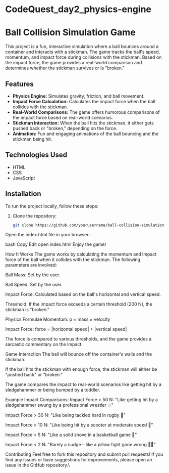 # CodeQuest_day2_physics-engine

# Ball Collision Simulation Game

This project is a fun, interactive simulation where a ball bounces around a container and interacts with a stickman. The game tracks the ball's speed, momentum, and impact force during collisions with the stickman. Based on the impact force, the game provides a real-world comparison and determines whether the stickman survives or is "broken."

## Features
- **Physics Engine:** Simulates gravity, friction, and ball movement.
- **Impact Force Calculation:** Calculates the impact force when the ball collides with the stickman.
- **Real-World Comparisons:** The game offers humorous comparisons of the impact force based on real-world scenarios.
- **Stickman Interaction:** When the ball hits the stickman, it either gets pushed back or "broken," depending on the force.
- **Animation:** Fun and engaging animations of the ball bouncing and the stickman being hit.

## Technologies Used
- HTML
- CSS
- JavaScript

## Installation

To run the project locally, follow these steps:

1. Clone the repository:
   ```bash
   git clone https://github.com/yourusername/ball-collision-simulation.git
Open the index.html file in your browser:

bash
Copy
Edit
open index.html
Enjoy the game!

How It Works
The game works by calculating the momentum and impact force of the ball when it collides with the stickman. The following parameters are involved:

Ball Mass: Set by the user.

Ball Speed: Set by the user.

Impact Force: Calculated based on the ball's horizontal and vertical speed.

Threshold: If the impact force exceeds a certain threshold (200 N), the stickman is "broken."

Physics Formulae
Momentum: p = mass × velocity

Impact Force: force = |horizontal speed| + |vertical speed|

The force is compared to various thresholds, and the game provides a sarcastic commentary on the impact.

Game Interaction
The ball will bounce off the container's walls and the stickman.

If the ball hits the stickman with enough force, the stickman will either be "pushed back" or "broken."

The game compares the impact to real-world scenarios like getting hit by a sledgehammer or being bumped by a toddler.

Example Impact Comparisons:
Impact Force > 50 N: "Like getting hit by a sledgehammer swung by a professional wrestler 💥"

Impact Force > 30 N: "Like being tackled hard in rugby 🏉"

Impact Force > 10 N: "Like being hit by a scooter at moderate speed 🛴"

Impact Force > 5 N: "Like a solid shove in a basketball game 🏀"

Impact Force < 2 N: "Barely a nudge – like a pillow fight gone wrong 🛌🥊"

Contributing
Feel free to fork this repository and submit pull requests! If you find any issues or have suggestions for improvements, please open an issue in the GitHub repository.\
